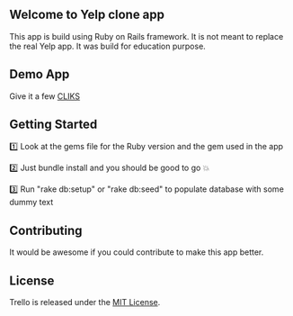 ## Welcome to Yelp clone app

This app is build using Ruby on Rails framework. It is not meant to replace the 
real Yelp app. It was build for education purpose. 

## Demo App

Give it a few [CLIKS](http://yelp-clone-app.herokuapp.com/)

## Getting Started

:one: Look at the gems file for the Ruby version and the gem used in the app

:two: Just bundle install and you should be good to go :collision:

:three: Run "rake db:setup" or "rake db:seed" to populate database with some dummy text

## Contributing

It would be awesome if you could contribute to make this app better.

## License

Trello is released under the 
[MIT License](http://www.opensource.org/licenses/MIT).
